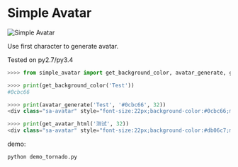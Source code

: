 # Simple Avatar

![Simple Avatar](http://rpgame.net/pics/simple-avatar.png)

Use first character to generate avatar.

Tested on py2.7/py3.4

```python
>>>> from simple_avatar import get_background_color, avatar_generate, get_avatar_html

>>>> print(get_background_color('Test'))
#0cbc66

>>>> print(avatar_generate('Test', '#0cbc66', 32))
<div class="sa-avatar" style="font-size:22px;background-color:#0cbc66;min-height:32px;min-width:32px;line-height:32px">T</div>

>>>> print(get_avatar_html('测试', 32))
<div class="sa-avatar" style="font-size:22px;background-color:#db06c7;min-height:32px;min-width:32px;line-height:32px">测</div>

```

demo:

```bash
python demo_tornado.py
```
